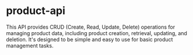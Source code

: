 # product-api
This API provides CRUD (Create, Read, Update, Delete) operations for managing product data, including product creation, retrieval, updating, and deletion. It's designed to be simple and easy to use for basic product management tasks.
